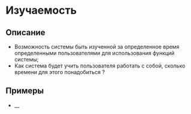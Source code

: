 
# Изучаемость
## Описание
- Возможность системы быть изученной за определенное время определенными пользователями для использования функций системы;
- Как система будет учить пользователя работать с собой, сколько времени для этого понадобиться ?

## Примеры
- __
